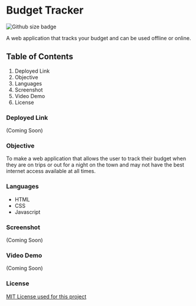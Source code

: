 # Budget Tracker
![Github size badge](https://img.shields.io/github/languages/top/spencer-alan/express-note-taker)

A web application that tracks your budget and can be used offline or online.

## Table of Contents

1. Deployed Link
2. Objective
3. Languages
4. Screenshot
5. Video Demo
6. License

### Deployed Link

(Coming Soon)

### Objective
To make a web application that allows the user to track their budget when they are on trips or out for a night on the town and may not have the best internet access available at all times.

### Languages 

- HTML
- CSS
- Javascript

### Screenshot

(Coming Soon)

### Video Demo

(Coming Soon)

### License
[MIT License used for this project](../blob/master/LICENSE)
